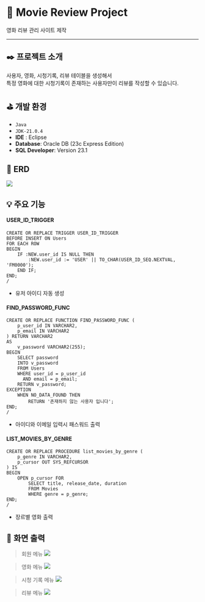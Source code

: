 # :movie_camera: Movie Review Project
영화 리뷰 관리 사이트 제작

---


## :black_nib: 프로젝트 소개
사용자, 영화, 시청기록, 리뷰 테이블을 생성해서 <br> 
특정 영화에 대한 시청기록이 존재하는 사용자만이 리뷰를 작성할 수 있습니다.


## :golf: 개발 환경
- `Java`
- `JDK-21.0.4`
- **IDE** : Eclipse
- **Database**: Oracle DB (23c Express Edition)
- **SQL Developer**: Version 23.1

## :key: ERD
<img src ="https://github.com/chan237/MovieReviewProject/blob/main/MovieReviewProject(1)/test/1.png">

## :bulb: 주요 기능

#### USER_ID_TRIGGER
```
CREATE OR REPLACE TRIGGER USER_ID_TRIGGER
BEFORE INSERT ON Users
FOR EACH ROW
BEGIN
    IF :NEW.user_id IS NULL THEN
        :NEW.user_id := 'USER' || TO_CHAR(USER_ID_SEQ.NEXTVAL, 'FM0000');
    END IF;
END;
/
```
- 유저 아이디 자동 생성

#### FIND_PASSWORD_FUNC
```
CREATE OR REPLACE FUNCTION FIND_PASSWORD_FUNC (
    p_user_id IN VARCHAR2,
    p_email IN VARCHAR2
) RETURN VARCHAR2
AS
    v_password VARCHAR2(255);
BEGIN
    SELECT password
    INTO v_password
    FROM Users
    WHERE user_id = p_user_id
      AND email = p_email;
    RETURN v_password;
EXCEPTION
    WHEN NO_DATA_FOUND THEN
        RETURN '존재하지 않는 사용자 입니다';
END;
/
```
- 아이디와 이메일 입력시 패스워드 출력

#### LIST_MOVIES_BY_GENRE
```
CREATE OR REPLACE PROCEDURE list_movies_by_genre (
    p_genre IN VARCHAR2,
    p_cursor OUT SYS_REFCURSOR
) IS
BEGIN
    OPEN p_cursor FOR
        SELECT title, release_date, duration
        FROM Movies
        WHERE genre = p_genre;
END;
/
```
- 장르별 영화 출력

## :mag_right: 화면 출력
> 회원 메뉴
> <img src="https://github.com/chan237/MovieReviewProject/blob/main/MovieReviewProject(1)/test/2.png">

> 영화 메뉴
> <img src="https://github.com/chan237/MovieReviewProject/blob/main/MovieReviewProject(1)/test/3.png">

> 시청 기록 메뉴
> <img src="https://github.com/chan237/MovieReviewProject/blob/main/MovieReviewProject(1)/test/4.png">

> 리뷰 메뉴
> <img src="https://github.com/chan237/MovieReviewProject/blob/main/MovieReviewProject(1)/test/5.png">


